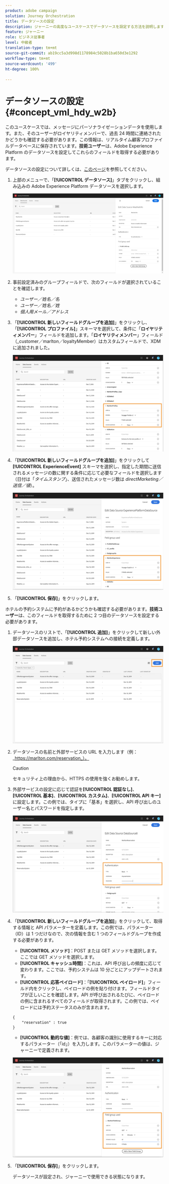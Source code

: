 ```yaml
---
product: adobe campaign
solution: Journey Orchestration
title: データソースの設定
description: ジャーニーの高度なユースケースでデータソースを設定する方法を説明します
feature: ジャーニー
role: ビジネス従事者
level: 中級者
translation-type: tm+mt
source-git-commit: ab19cc5a3d998d1178984c5028b1ba650d3e1292
workflow-type: tm+mt
source-wordcount: '499'
ht-degree: 100%

---
```



# データソースの設定 {#concept_vml_hdy_w2b}

このユースケースでは、メッセージにパーソナライゼーションデータを使用します。また、そのユーザーがロイヤリティメンバーで、過去 24 時間に連絡されたかどうかも確認する必要があります。この情報は、リアルタイム顧客プロファイルデータベースに保存されています。**技術ユーザー**&#x200B;は、Adobe Experience Platform のデータソースを設定してこれらのフィールドを取得する必要があります。

データソースの設定について詳しくは、[このページ](../datasource/about-data-sources.md)を参照してください。

1. 上部のメニューで、「**[!UICONTROL データソース]**」タブをクリックし、組み込みの Adobe Experience Platform データソースを選択します。

   ![](../assets/journey23.png)

1. 事前設定済みのグループフィールドで、次のフィールドが選択されていることを確認します。

   * _ユーザー／姓名／名_
   * _ユーザー／姓名／姓_
   * _個人用メール／アドレス_

1. 「**[!UICONTROL 新しいフィールドグループを追加]**」をクリックし、「**[!UICONTROL プロファイル]**」スキーマを選択して、条件に「**ロイヤリティメンバー**」フィールドを追加します。「**ロイヤリティメンバー**」フィールド（_customer／marlton／loyaltyMember）はカスタムフィールドで、XDM に追加されました。

   ![](../assets/journeyuc2_6.png)

1. 「**[!UICONTROL 新しいフィールドグループを追加]**」をクリックして **[!UICONTROL ExperienceEvent]** スキーマを選択し、指定した期間に送信されるメッセージの数に関する条件に応じて必要なフィールドを選択します（日付は「_タイムスタンプ_」、送信されたメッセージ数は _directMarketing／送信／値_）。

   ![](../assets/journeyuc2_7.png)

1. 「**[!UICONTROL 保存]**」をクリックします。

ホテルの予約システムに予約があるかどうかも確認する必要があります。**技術ユーザー**&#x200B;は、このフィールドを取得するために 2 つ目のデータソースを設定する必要があります。

1. データソースのリストで、「**[!UICONTROL 追加]**」をクリックして新しい外部データソースを追加し、ホテル予約システムへの接続を定義します。

   ![](../assets/journeyuc2_9.png)

1. データソースの名前と外部サービスの URL を入力します（例：_https://marlton.com/reservation_）。

   >[!CAUTION]
   >
   >セキュリティ上の理由から、HTTPS の使用を強くお勧めします。

1. 外部サービスの設定に応じて認証を&#x200B;**[!UICONTROL 認証なし]**、**[!UICONTROL 基本]**、**[!UICONTROL カスタム]**、**[!UICONTROL API キー]**&#x200B;に設定します。この例では、タイプに「基本」を選択し、API 呼び出しのユーザー名とパスワードを指定します。

   ![](../assets/journeyuc2_10.png)

1. 「**[!UICONTROL 新しいフィールドグループを追加]**」をクリックして、取得する情報と API パラメーターを定義します。この例では、パラメーター（ID）は 1 つだけなので、次の情報を含む 1 つのフィールドグループを作成する必要があります。

   * **[!UICONTROL メソッド]**：POST または GET メソッドを選択します。ここでは GET メソッドを選択します。
   * **[!UICONTROL キャッシュ時間]**：これは、API 呼び出しの頻度に応じて変わります。ここでは、予約システムは 10 分ごとにアップデートされます。
   * **[!UICONTROL 応答ペイロード]**：「**[!UICONTROL ペイロード]**」フィールド内をクリックし、ペイロードの例を貼り付けます。フィールドタイプが正しいことを確認します。API が呼び出されるたびに、ペイロードの例に含まれるすべてのフィールドが取得されます。この例では、ペイロードには予約ステータスのみが含まれます。

   ```
   {
       "reservation" : true
   }
   ```

   * **[!UICONTROL 動的な値]**：例では、各顧客の識別に使用するキーに対応するパラメーター（「id」）を入力します。このパラメーターの値は、ジャーニーで定義されます。

   ![](../assets/journeyuc2_11.png)

1. 「**[!UICONTROL 保存]**」をクリックします。

   データソースが設定され、ジャーニーで使用できる状態になります。

